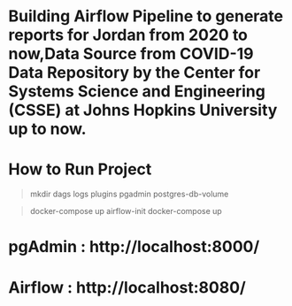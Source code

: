 # Building Airflow Pipeline to generate reports for Jordan from 2020 to now,Data Source from COVID-19 Data Repository by the Center for Systems Science and Engineering (CSSE) at Johns Hopkins University up to now.

# How to Run Project

> mkdir dags logs plugins pgadmin postgres-db-volume

> docker-compose up airflow-init
> docker-compose up

# pgAdmin : http://localhost:8000/

# Airflow : http://localhost:8080/
